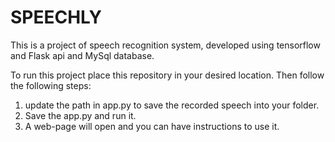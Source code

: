 # SPEECHLY

This is a project of speech recognition system, developed using tensorflow and Flask api and MySql database.

To run this project place this repository in your desired location.
Then follow the following steps:
1. update the path in app.py to save the recorded speech into your folder.
2. Save the app.py and run it.
3. A web-page will open and you can have instructions to use it. 
